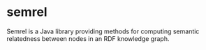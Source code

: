# semrel
Semrel is a Java library providing methods for computing semantic relatedness between nodes in an RDF knowledge graph.

